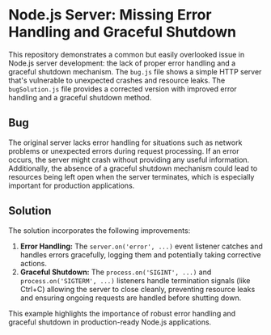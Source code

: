 # Node.js Server: Missing Error Handling and Graceful Shutdown

This repository demonstrates a common but easily overlooked issue in Node.js server development: the lack of proper error handling and a graceful shutdown mechanism.  The `bug.js` file shows a simple HTTP server that's vulnerable to unexpected crashes and resource leaks. The `bugSolution.js` file provides a corrected version with improved error handling and a graceful shutdown method.

## Bug

The original server lacks error handling for situations such as network problems or unexpected errors during request processing.  If an error occurs, the server might crash without providing any useful information.  Additionally, the absence of a graceful shutdown mechanism could lead to resources being left open when the server terminates, which is especially important for production applications.

## Solution

The solution incorporates the following improvements:

1. **Error Handling:**  The `server.on('error', ...)` event listener catches and handles errors gracefully, logging them and potentially taking corrective actions.
2. **Graceful Shutdown:**  The `process.on('SIGINT', ...)` and `process.on('SIGTERM', ...)` listeners handle termination signals (like Ctrl+C) allowing the server to close cleanly, preventing resource leaks and ensuring ongoing requests are handled before shutting down.

This example highlights the importance of robust error handling and graceful shutdown in production-ready Node.js applications.